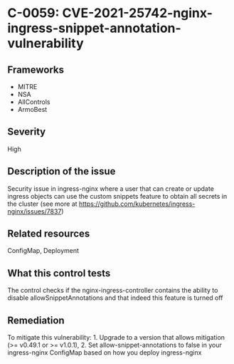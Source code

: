 # C-0059: CVE-2021-25742-nginx-ingress-snippet-annotation-vulnerability

## Frameworks
* MITRE
* NSA
* AllControls
* ArmoBest
 
## Severity
High

## Description of the issue
Security issue in ingress-nginx where a user that can create or update ingress objects can use the custom snippets feature to obtain all secrets in the cluster (see more at https://github.com/kubernetes/ingress-nginx/issues/7837)
 
## Related resources
ConfigMap, Deployment
 
## What this control tests 
The control checks if the nginx-ingress-controller contains the ability to disable allowSnippetAnnotations and that indeed this feature is turned off
 
## Remediation
To mitigate this vulnerability: 1. Upgrade to a version that allows mitigation (>= v0.49.1 or >= v1.0.1), 2. Set allow-snippet-annotations to false in your ingress-nginx ConfigMap based on how you deploy ingress-nginx
 
